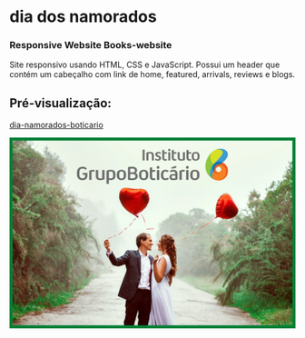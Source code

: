 # dia dos namorados
### Responsive Website Books-website

 <p>Site responsivo usando HTML, CSS e JavaScript. Possui um header que contém um cabeçalho com link de home, featured, arrivals, reviews e blogs.</p>

## Pré-visualização:

[dia-namorados-boticario]()

<div align="center"><img src="image/casal-boti02.png" width=auto>
</div>
